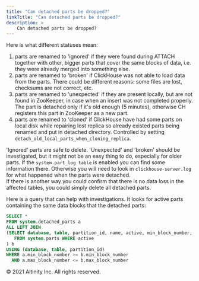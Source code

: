 ```yaml
---
title: "Can detached parts be dropped?"
linkTitle: "Can detached parts be dropped?"
description: >
    Can detached parts be dropped?
---
```


Here is what different statuses mean:  
1. parts are renamed to 'ignored' if they were found during ATTACH together with other, bigger parts that cover the same blocks of data, i.e. they were already merged into something else.  
2. parts are renamed to 'broken' if ClickHouse was not able to load data from the parts. There could be different reasons: some files are lost, checksums are not correct, etc.  
3. parts are renamed to 'unexpected' if they are present locally, but are not found in ZooKeeper, in case when an insert was not completed properly. The part is detached only if it's old enough \(5 minutes\), otherwise CH registers this part in ZooKeeper as a new part.  
4. parts are renamed to 'cloned' if ClickHouse have had some parts on local disk while repairing lost replica so already existed parts being renamed and put in detached directory. Controlled by setting `detach_old_local_parts_when_cloning_replica`.

'Ignored' parts are safe to delete. 'Unexpected' and 'broken' should be investigated, but it might not be an easy thing to do, especially for older parts. If the `system.part_log table` is enabled you can find some information there. Otherwise you will need to look in `clickhouse-server.log` for what happened when the parts were detached.  
If there is another way you could confirm that there is no data loss in the affected tables, you could simply delete all detached parts.

Here is a query that can help with investigations. It looks for active parts containing the same data blocks that the detached parts:

```sql
SELECT *
FROM system.detached_parts a
ALL LEFT JOIN 
(SELECT database, table, partition_id, name, active, min_block_number, max_block_number 
   FROM system.parts WHERE active
) b 
USING (database, table, partition_id)
WHERE a.min_block_number >= b.min_block_number
  AND a.max_block_number <= b.max_block_number
```

© 2021 Altinity Inc. All rights reserved.

